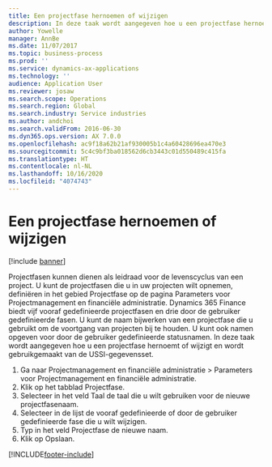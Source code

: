 ```yaml
---
title: Een projectfase hernoemen of wijzigen
description: In deze taak wordt aangegeven hoe u een projectfase hernoemt of wijzigt.
author: Yowelle
manager: AnnBe
ms.date: 11/07/2017
ms.topic: business-process
ms.prod: ''
ms.service: dynamics-ax-applications
ms.technology: ''
audience: Application User
ms.reviewer: josaw
ms.search.scope: Operations
ms.search.region: Global
ms.search.industry: Service industries
ms.author: andchoi
ms.search.validFrom: 2016-06-30
ms.dyn365.ops.version: AX 7.0.0
ms.openlocfilehash: ac9f18a62b21af930005b1c4a60428696ea470e3
ms.sourcegitcommit: 5c4c9bf3ba018562d6cb3443c01d550489c415fa
ms.translationtype: HT
ms.contentlocale: nl-NL
ms.lasthandoff: 10/16/2020
ms.locfileid: "4074743"
---
```

# <a name="rename-or-modify-a-project-stage"></a>Een projectfase hernoemen of wijzigen

[!include [banner](../../includes/banner.md)]

Projectfasen kunnen dienen als leidraad voor de levenscyclus van een project. U kunt de projectfasen die u in uw projecten wilt opnemen, definiëren in het gebied Projectfase op de pagina Parameters voor Projectmanagement en financiële administratie. Dynamics 365 Finance biedt vijf vooraf gedefinieerde projectfasen en drie door de gebruiker gedefinieerde fasen. U kunt de naam bijwerken van een projectfase die u gebruikt om de voortgang van projecten bij te houden. U kunt ook namen opgeven voor door de gebruiker gedefinieerde statusnamen. In deze taak wordt aangegeven hoe u een projectfase hernoemt of wijzigt en wordt gebruikgemaakt van de USSI-gegevensset.

1. Ga naar Projectmanagement en financiële administratie > Parameters voor Projectmanagement en financiële administratie.
2. Klik op het tabblad Projectfase.
3. Selecteer in het veld Taal de taal die u wilt gebruiken voor de nieuwe projectfasenaam.
4. Selecteer in de lijst de vooraf gedefinieerde of door de gebruiker gedefinieerde fase die u wilt wijzigen. 
5. Typ in het veld Projectfase de nieuwe naam.
6. Klik op Opslaan.


[!INCLUDE[footer-include](../../includes/footer-banner.md)]